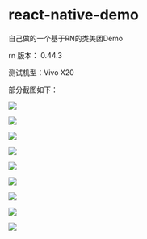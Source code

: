 # react-native-demo

自己做的一个基于RN的类美团Demo

rn 版本： 0.44.3

测试机型：Vivo X20

部分截图如下：

![](截图/pic01.jpg)

![](截图/pic02.jpg)

![](截图/pic03.jpg)

![](截图/pic04.jpg)

![](截图/pic05.jpg)

![](截图/pic06.jpg)

![](截图/pic07.jpg)

![](截图/pic08.jpg)

![](截图/pic09.jpg)